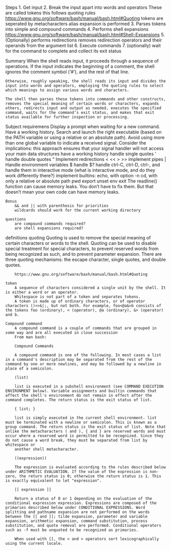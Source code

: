 Steps
	1. Get input
	2. Break the input apart into words and operators
		These are called tokens
		this follows quoting rules https://www.gnu.org/software/bash/manual/bash.html#Quoting
		tokens are seperated by metacharacters
		alias expansion is performed
	3. Parses tokens into simple and compound commands
	4. Performs shell expansions
		https://www.gnu.org/software/bash/manual/bash.html#Shell-Expansions
	5. (Optionally) performs redirections
		removes redirection operators and their operands from the argument list
	6. Execute commands
	7. (optionally) wait for the command to complete and collect its exit status

Summary
	When the shell reads input, it proceeds through a sequence of operations. If the input indicates the beginning of a comment, the shell ignores the comment symbol (‘#’), and the rest of that line.

	Otherwise, roughly speaking, the shell reads its input and divides the input into words and operators, employing the quoting rules to select which meanings to assign various words and characters.

	The shell then parses these tokens into commands and other constructs, removes the special meaning of certain words or characters, expands others, redirects input and output as needed, executes the specified command, waits for the command’s exit status, and makes that exit status available for further inspection or processing. 

Subject requiremens
	Display a prompt when waiting for a new command.
	Have a working history.
	Search and launch the right executable (based on the PATH variable or using a
		relative or an absolute path).
	Avoid using more than one global variable to indicate a received signal. Consider
	the implications: this approach ensures that your signal handler will not access your
	main data structures
	have a working history
	handle single quotes '
	handle double quotes "
	Implement redirections < << > >>
	implement pipes |
	Handle environment variables $
	handle $?
	handle ctrl-C, ctrl-D, ctrl-\, and handle them in interactive mode (what is interactive mode, and do they work differently there?)
	implement builtins:
		echo, with option -n
		cd, with only a relative or absolute path
		pwd
		export
		unset
		env
		exit
	The readline() function can cause memory leaks. You don’t have to fix them. But
		that doesn’t mean your own code can have memory leaks.

	Bonus
		&& and || with parenthesis for priorities
		wildcards should work for the current working directory

	questions
		are compound commands required?
		are shell expansions required?


definitions
	quoting
		Quoting is used to remove the special meaning of certain characters or words to the shell. Quoting can be used to disable special treatment for special characters, to prevent reserved words from being recognized as such, and to prevent parameter expansion. 
		There are three quoting mechanisms: the escape character, single quotes, and double quotes. 

		https://www.gnu.org/software/bash/manual/bash.html#Quoting

	token
		A sequence of characters considered a single unit by the shell. It is either a word or an operator.
		Whitespace is not part of a token and separates tokens.
		A token is made up of ordinary characters, or of operator characters ()<>&|;, but not both. For example, foo<@a&>b consists of the tokens foo (ordinary), < (operator), @a (ordinary), &> (operator) and b.

	Compound command
		A compound command is a couple of commands that are grouped in some way and are all executed in close succession
		From man bash:

		Compound Commands

		A compound command is one of the following. In most cases a list in a command's description may be separated from the rest of the command by one or more newlines, and may be followed by a newline in place of a semicolon.

		(list)

		list is executed in a subshell environment (see COMMAND EXECUTION ENVIRONMENT below). Variable assignments and builtin commands that affect the shell's environment do not remain in effect after the command completes. The return status is the exit status of list.

		{ list; }

		list is simply executed in the current shell environment. list must be terminated with a newline or semicolon. This is known as a group command. The return status is the exit status of list. Note that unlike the metacharacters ( and ), { and } are reserved words and must occur where a reserved word is permitted to be recognized. Since they do not cause a word break, they must be separated from list by whitespace or
		another shell metacharacter.

		((expression))

		The expression is evaluated according to the rules described below under ARITHMETIC EVALUATION. If the value of the expression is non-zero, the return status is 0; otherwise the return status is 1. This is exactly equivalent to let "expression".

		[[ expression ]]

		Return a status of 0 or 1 depending on the evaluation of the conditional expression expression. Expressions are composed of the primaries described below under CONDITIONAL EXPRESSIONS. Word splitting and pathname expansion are not performed on the words between the [[ and ]]; tilde expansion, parameter and variable expansion, arithmetic expansion, command substitution, process substitution, and quote removal are performed. Conditional operators such as -f must be unquoted to be recognized as primaries.

		When used with [[, the < and > operators sort lexicographically using the current locale.
